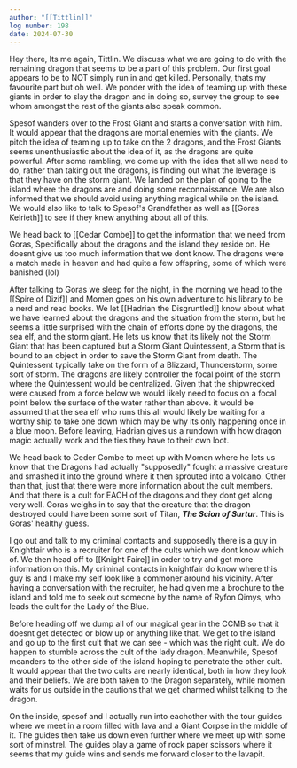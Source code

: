 ```yaml
---
author: "[[Tittlin]]"
log number: 198
date: 2024-07-30
---
```

Hey there, Its me again, Tittlin. We discuss what we are going to do with the remaining dragon that seems to be a part of this problem. Our first goal appears to be to NOT simply run in and get killed. Personally, thats my favourite part but oh well. We ponder with the idea of teaming up with these giants in order to slay the dragon and in doing so, survey the group to see whom amongst the rest of the giants also speak common.

Spesof wanders over to the Frost Giant and starts a conversation with him. It would appear that the dragons are mortal enemies with the giants. We pitch the idea of teaming up to take on the 2 dragons, and the Frost Giants seems unenthusiastic about the idea of it, as the dragons are quite powerful. After some rambling, we come up with the idea that all we need to do, rather than taking out the dragons, is finding out what the leverage is that they have on the storm giant. We landed on the plan of going to the island where the dragons are and doing some reconnaissance. We are also informed that we should avoid using anything magical while on the island. We would also like to talk to Spesof's Grandfather as well as [[Goras Kelrieth]] to see if they knew anything about all of this.

We head back to [[Cedar Combe]] to get the information that we need from Goras, Specifically about the dragons and the island they reside on. He doesnt give us too much information that we dont know. The dragons were a match made in heaven and had quite a few offspring, some of which were banished (lol)

After talking to Goras we sleep for the night, in the morning we head to the [[Spire of Dizif]] and Momen goes on his own adventure to his library to be a nerd and read books. We let [[Hadrian the Disgruntled]] know about what we have learned about the dragons and the situation from the storm, but he seems a little surprised with the chain of efforts done by the dragons, the sea elf, and the storm giant. He lets us know that its likely not the Storm Giant that has been captured but a Storm Giant Quintessent, a Storm that is bound to an object in order to save the Storm Giant from death. The Quintessent typically take on the form of a Blizzard, Thunderstorm, some sort of storm. The dragons are likely controller the focal point of the storm where the Quintessent would be centralized. Given that the shipwrecked were caused from a force below we would likely need to focus on a focal point below the surface of the water rather than above. it would be assumed that the sea elf who runs this all would likely be waiting for a worthy ship to take one down which may be why its only happening once in a blue moon. Before leaving, Hadrian gives us a rundown with how dragon magic actually work and the ties they have to their own loot.

We head back to Ceder Combe to meet up with Momen where he lets us know that the Dragons had actually "supposedly" fought a massive creature and smashed it into the ground where it then sprouted into a volcano. Other than that, just that there were more information about the cult members. And that there is a cult for EACH of the dragons and they dont get along very well. Goras weighs in to say that the creature that the dragon destroyed could have been some sort of Titan, ***The Scion of Surtur***. This is Goras' healthy guess.

I go out and talk to my criminal contacts and supposedly there is a guy in Knightfair who is a recruiter for one of the cults which we dont know which of. We then head off to [[Knight Faire]] in order to try and get more information on this. My criminal contacts in knightfair do know where this guy is and I make my self look like a commoner around his vicinity. After having a conversation with the recruiter, he had given me a brochure to the island and told me to seek out someone by the name of Ryfon Qimys, who leads the cult for the Lady of the Blue.

Before heading off we dump all of our magical gear in the CCMB so that it doesnt get detected or blow up or anything like that. We get to the island and go up to the first cult that we can see - which was the right cult. We do happen to stumble across the cult of the lady dragon. Meanwhile, Spesof meanders to the other side of the island hoping to penetrate the other cult. It would appear that the two cults are nearly identical, both in how they look and their beliefs. We are both taken to the Dragon separately, while momen waits for us outside in the cautions that we get charmed whilst talking to the dragon.

On the inside, spesof and I actually run into eachother with the tour guides where we meet in a room filled with lava and a Giant Corpse in the middle of it. The guides then take us down even further where we meet up with some sort of minstrel. The guides play a game of rock paper scissors where it seems that my guide wins and sends me forward closer to the lavapit.
